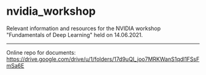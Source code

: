 # nvidia_workshop

Relevant information and resources for the NVIDIA workshop "Fundamentals of Deep Learning" held on 14.06.2021.

*** 

Online repo for documents: https://drive.google.com/drive/u/1/folders/17d9uQI_joo7MRKWanS1qdl1FSsFmSa6E
